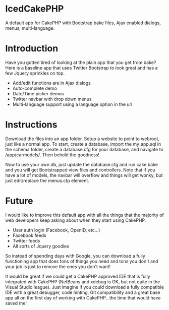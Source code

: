 IcedCakePHP
===========

A default app for CakePHP with Bootstrap bake files, Ajax enabled dialogs, menus, multi-language.

Introduction
============

Have you gotten tired of looking at the plain app that you get from bake?  Here is a baseline app
that uses Twitter Bootstrap to look great and has a few Jquery sprinkles on top. 

- Add/edit functions are in Ajax dialogs
- Auto-complete demo
- Date/Time picker demos
- Twitter navbar with drop down menus
- Multi-language support using a language option in the url

Instructions
============

Download the files into an app folder.  Setup a website to point to webroot, just like a normal app.
To start, create a database, import the my_app.sql in the schema folder, create a database.cfg for 
your database, and navigate to /app/carmodels/.  Then behold the goodness!

Now to use your own db, just update the database.cfg and run cake bake and you will get Bootstrapped
view files and controllers.  Note that if you have a lot of models, the navbar will overflow and things
will get wonky, but just edit/replace the menus.ctp element.

Future
======

I would like to improve this default app with all the things that the majority of web developers
keep asking about when they start using CakePHP. 
 
- User auth login (Facebook, OpenID, etc...)
- Facebook feeds
- Twitter feeds
- All sorts of Jquery goodies

So instead of spending days with Google, you can download a fully functioning app that does tons of
things you need and tons you don't and your job is just to remove the ones you don't want!

It would be great if we could get a CakePHP approved IDE that is fully integrated with CakePHP
(NetBeans and xdebug is OK, but not quite in the Visual Studio league).  Just imagine if you could download a fully
compatible IDE with a great debugger, code hinting, Git compatibility and a great base app all
on the first day of working with CakePHP...the time that would have saved me!
